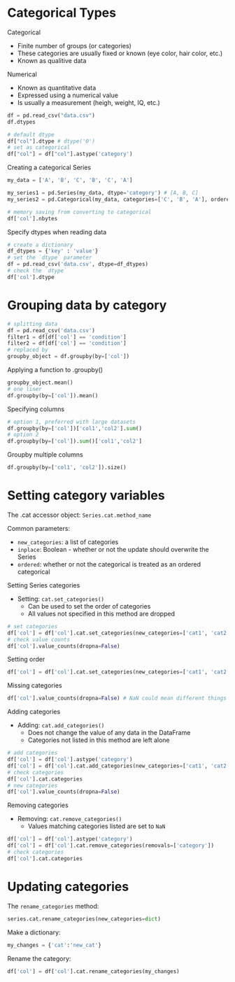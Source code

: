 # Categorical Types
Categorical
- Finite number of groups (or categories)
- These categories are usually fixed or known (eye color, hair color, etc.)
- Known as qualitive data

Numerical
- Known as quantitative data
- Expressed using a numerical value
- Is usually a measurement (heigh, weight, IQ, etc.)

```python
df = pd.read_csv("data.csv")
df.dtypes
```

```python
# default dtype
df["col"].dtype # dtype('0')
# set as categorical
df["col"] = df["col"].astype('category')
```

Creating a categorical Series
```python
my_data = ['A', 'B', 'C', 'B', 'C', 'A']

my_series1 = pd.Series(my_data, dtype='category') # [A, B, C]
my_series2 = pd.Categorical(my_data, categories=['C', 'B', 'A'], ordered=True) # [C < B < A]
```

```python
# memory saving from converting to categorical
df['col'].nbytes
```

Specify dtypes when reading data
```python
# create a dictionary
df_dtypes = {'key' : 'value'}
# set the `dtype` parameter
df = pd.read_csv('data.csv', dtype=df_dtypes)
# check the `dtype`
df['col'].dtype
```

# Grouping data by category
```python
# splitting data
df = pd.read_csv('data.csv')
filter1 = df[df['col'] == 'condition']
filter2 = df[df['col'] == 'condition']
# replaced by
groupby_object = df.groupby(by=['col'])
```

Applying a function to .groupby()
```python
groupby_object.mean()
# one liner
df.groupby(by=['col']).mean()
```

Specifying columns
```python
# option 1, preferred with large datasets
df.groupby(by=['col'])['col1','col2'].sum()
# option 2
df.groupby(by=['col']).sum()['col1','col2']
```

Groupby multiple columns
```python
df.groupby(by=['col1', 'col2']).size()
```

# Setting category variables
The .cat accessor object:
`Series.cat.method_name`

Common parameters:
- `new_categories`: a list of categories
- `inplace`: Boolean - whether or not the update should overwrite the Series
- `ordered`: whether or not the categorical is treated as an ordered categorical

Setting Series categories
- Setting: `cat.set_categories()`
  - Can be used to set the order of categories
  - All values not specified in this method are dropped

```python
# set categories
df['col'] = df['col'].cat.set_categories(new_categories=['cat1', 'cat2', 'cat3'])
# check value counts
df['col'].value_counts(dropna=False)
```

Setting order
```python
df['col'] = df['col'].cat.set_categories(new_categories=['cat1', 'cat2', 'cat3'], ordered=True) # ['shorts' < 'medium' < 'long']
```

Missing categories
```python
df['col'].value_counts(dropna=False) # NaN could mean different things
```

Adding categories
- Adding: `cat.add_categories()`
  - Does not change the value of any data in the DataFrame
  - Categories not listed in this method are left alone

```python
# add categories
df['col'] = df['col'].astype('category')
df['col'] = df['col'].cat.add_categories(new_categories=['cat1', 'cat2'])
# check categories
df['col'].cat.categories
# new categories
df['col'].value_counts(dropna=False)
```

Removing categories
- Removing: `cat.remove_categories()`
  - Values matching categories listed are set to `NaN`
    
```python
df['col'] = df['col'].astype('category')
df['col'] = df['col'].cat.remove_categories(removals=['category'])
# check categories
df['col'].cat.categories
```

# Updating categories
The `rename_categories` method:
```python
series.cat.rename_categories(new_categories=dict)
```
Make a dictionary:
```python
my_changes = {'cat':'new_cat'}
```
Rename the category:
```python
df['col'] = df['col'].cat.rename_categories(my_changes)
```
